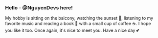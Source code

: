 ### Hello - @NguyenDevs here!
My hobby is sitting on the balcony, watching the sunset 🌇, listening to my favorite music and reading a book 📔 with a small cup of coffee ☕.
I hope you like it too. Once again, it's nice to meet you. Have a nice day 💕

###
